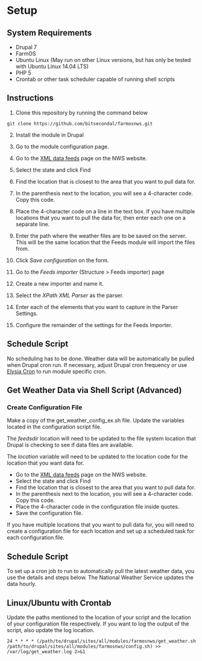 # Setup 

## System Requirements
* Drupal 7
* FarmOS
* Ubuntu Linux (May run on other Linux versions, but has only be tested with Ubuntu Linux 14.04 LTS)
* PHP 5
* Crontab or other task scheduler capable of running shell scripts

## Instructions

1) Clone this repository by running the command below
```shell
git clone https://github.com/bitsecondal/farmosnws.git
```

2) Install the module in Drupal

3) Go to the module configuration page.

4) Go to the [XML data feeds](http://w1.weather.gov/xml/current_obs/) page on the NWS website.

5) Select the state and click Find

6) Find the location that is closest to the area that you want to pull data for.

7) In the parenthesis next to the location, you will see a 4-character code. Copy this code.

8) Place the 4-character code on a line in the text box. If you have multiple locations that you
want to pull the data for, then enter each one on a separate line.

9) Enter the path where the weather files are to be saved on the server. This will be the same location
that the Feeds module will import the files from.

10) Click *Save configuration* on the form.

11) Go to the *Feeds importer* (Structure > Feeds importer) page

12) Create a new importer and name it.

13) Select the *XPath XML Parser* as the parser.

14) Enter each of the elements that you want to capture in the Parser Settings.

15) Configure the remainder of the settings for the Feeds Importer.

## Schedule Script
No scheduling has to be done. Weather data will be automatically be pulled when Drupal cron run. If 
necessary, adjust Drupal cron frequency or use [Elysia Cron](https://www.drupal.org/project/elysia_cron)
to run module specific cron.
 
## Get Weather Data via Shell Script (Advanced)
### Create Configuration File
Make a copy of the get_weather_config_ex.sh file. Update the variables located in the configuration
script file. 

The *feedsdir* location will need to be updated to the file system location that 
Drupal is checking to see if data files are available. 

The *location* variable will need to be updated to the location code for the location 
that you want data for.
* Go to the [XML data feeds](http://w1.weather.gov/xml/current_obs/) page on the NWS website.
* Select the state and click Find
* Find the location that is closest to the area that you want to pull data for. 
* In the parenthesis next to the location, you will see a 4-character code. Copy this code.
* Place the 4-character code in the configuration file inside quotes.
* Save the configuration file. 

If you have multiple locations that you want to pull data for, you will need to create a configuration 
file for each location and set up a scheduled task for each configuration file.  

## Schedule Script
To set up a cron job to run to automatically pull the latest weather data, you use the details and 
steps below. The National Weather Service updates the data hourly.

## Linux/Ubuntu with Crontab
Update the paths mentioned to the location of your script and the location of your configuration 
file respectively. If you want to log the output of the script, also update the log location. 
```shell
24 * * * * (/path/to/drupal/sites/all/modules/farmosnws/get_weather.sh /path/to/drupal/sites/all/modules/farmosnws/config.sh) >> /var/log/get_weather.log 2>&1
```

